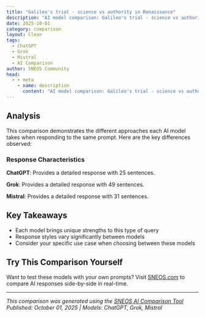 ```yaml
---
title: "Galileo's trial - science vs authority in Renaissance"
description: "AI model comparison: Galileo's trial - science vs authority in Renaissance..."
date: 2025-10-01
category: comparison
layout: Clean
tags:
  - ChatGPT
  - Grok
  - Mistral
  - AI Comparison
author: SNEOS Community
head:
  - - meta
    - name: description
      content: "AI model comparison: Galileo's trial - science vs authority in Renaissance..."
---
```


<ChatComparison
  title="Galileo's trial - science vs authority in Renaissance"
  prompt="Galileo's trial - science vs authority in Renaissance"
  :responses='{"ChatGPT": "Certainly! Here\u0027s an overview of Galileo\u0027s trial and the broader context of science versus authority during the Renaissance:\n\n---\n\n### Galileo\u0027s Trial: Science vs. Authority in the Renaissance\n\n**Context:**\nThe Renaissance was a period of renewed interest in knowledge, art, and science, spanning roughly the 14th to 17th centuries. It marked the transition from medieval to early modern Europe, with humanism and empirical investigation taking center stage. Amid this intellectual revival, new scientific ideas often challenged traditional authorities, especially the teachings of the Catholic Church, which held great influence over knowledge and belief systems.\n\n**Galileo Galilei (1564\u20131642):**\nGalileo was a seminal figure in Renaissance science\u2014a mathematician, physicist, and astronomer. He championed the Copernican heliocentric model, which posited that the Earth and other planets revolve around the Sun, in opposition to the long-held geocentric model (Earth-centered) endorsed by the Church and based on Ptolemy and Aristotelian cosmology.\n\n**The Conflict:**\n- **Heliocentrism:** Galileo\u0027s observations through his telescope (e.g., moons of Jupiter, phases of Venus) provided strong evidence supporting the Copernican system.\n- **Church Doctrine:** The Catholic Church taught that scriptures implied a geocentric universe. For example, the Bible was interpreted to indicate a stationary Earth.\n- **Inquisition:** In 1616, the Church formally declared heliocentrism heretical and instructed Galileo not to defend it.\n\n**The Trial (1633):**\n- Galileo published *Dialogue Concerning the Two Chief World Systems* (1632), which appeared to support heliocentrism.\n- The Roman Inquisition summoned Galileo to Rome to face charges of heresy.\n- Under threat of torture, Galileo recanted his views, was found \u0022vehemently suspect of heresy,\u0022 and placed under house arrest for the rest of his life.\n- He was forced to swear that the heliocentric theory was false.\n\n**Significance:**\n- **Science vs. Authority:** The trial is emblematic of the broader struggle between emerging scientific inquiry and established religious/political authority.\n- **Impact on Science:** It temporarily curtailed open scientific discussion in Catholic Europe but galvanized future scientific methodology focused on empirical evidence.\n- **Legacy:** Galileo is often seen as a martyr for science, symbolizing the conflict between dogma and reason.\n\n**Broader Renaissance Themes:**\n- The Renaissance emphasized observation, experimentation, and questioning of traditional knowledge.\n- Conflicts like Galileo\u0027s highlight the tension between new knowledge and entrenched power structures.\n- The eventual triumph of the scientific method laid groundwork for the Enlightenment and modern science.\n\n---\n\nIf you\u0027d like, I can provide a more detailed timeline, analysis, or discuss related figures like Copernicus and Kepler.", "Grok": "Galileo\u0027s trial is a pivotal event in the history of science, symbolizing the clash between emerging scientific thought and established authority during the Renaissance. It represents the tension between the quest for empirical truth and the power of religious and political institutions to control knowledge.\n\n### Context of the Renaissance and the Scientific Revolution\nThe Renaissance (14th\u201317th centuries) was a period of renewed interest in art, culture, and science, inspired by classical antiquity. It also saw the beginnings of the Scientific Revolution, during which thinkers like Nicolaus Copernicus, Johannes Kepler, and Galileo Galilei challenged long-held views about the universe. The predominant worldview at the time was based on the geocentric model (Earth at the center of the universe), supported by the Catholic Church and rooted in the works of ancient thinkers like Aristotle and Ptolemy.\n\nGalileo Galilei (1564\u20131642), an Italian mathematician, astronomer, and physicist, became a leading figure in advocating the heliocentric model (Sun at the center of the solar system) proposed by Copernicus. Using the newly invented telescope, Galileo made groundbreaking discoveries, including the moons of Jupiter and the phases of Venus, which provided empirical evidence supporting heliocentrism.\n\n### The Conflict: Science vs. Authority\nThe Catholic Church, a dominant force in Renaissance Europe, viewed the heliocentric theory as a direct challenge to its authority and interpretation of Scripture. The Bible, particularly passages like Joshua 10:12-13 (where the Sun is commanded to stand still), was often interpreted literally, implying that the Sun moved around the Earth. Galileo\u2019s support for Copernicanism was seen as heretical because it contradicted the Church\u2019s doctrine.\n\nIn 1616, the Church issued a decree through the Inquisition declaring heliocentrism \u201Cfoolish and absurd\u201D and contrary to Scripture. Copernicus\u2019s book *De Revolutionibus Orbium Coelestium* was placed on the Index of Forbidden Books, and Galileo was warned not to teach or defend the heliocentric theory.\n\n### Galileo\u2019s Trial (1633)\nDespite the warning, Galileo continued his work and published *Dialogue Concerning the Two Chief World Systems* in 1632. This book presented arguments for both the geocentric and heliocentric models, but it was clear that Galileo favored heliocentrism. The dialogue format was meant to appear neutral, but it subtly mocked the geocentric view and, by extension, the Church\u2019s position. The character Simplicio, who defended geocentrism, was perceived as a caricature of Pope Urban VIII, a former friend and supporter of Galileo.\n\nThis publication led to Galileo being summoned to Rome in 1633 to face trial by the Roman Inquisition. He was charged with heresy for promoting heliocentrism and disobeying the 1616 injunction. Under intense pressure\u2014and likely the threat of torture\u2014Galileo was forced to recant his beliefs. On June 22, 1633, he publicly declared that he abandoned the idea of a moving Earth and accepted the Church\u2019s doctrine. Legend has it that after his recantation, he muttered, \u201CEppur si muove\u201D (\u201CAnd yet it moves\u201D), though there is no historical evidence for this.\n\n### Outcome and Consequences\nGalileo was sentenced to house arrest for the remainder of his life. His *Dialogue* was banned, and his works were placed on the Index of Forbidden Books. Despite the Church\u2019s efforts to suppress heliocentrism, Galileo\u2019s ideas and the broader Scientific Revolution could not be stopped. Over time, evidence for the heliocentric model became undeniable, and the Church eventually lifted its ban on Copernican theory in the 19th century. In 1992, Pope John Paul II formally acknowledged that the Church had erred in condemning Galileo.\n\n### Science vs. Authority: Themes of the Trial\n1. **Reason vs. Dogma**: Galileo\u2019s trial epitomizes the conflict between empirical evidence and religious dogma. Galileo argued that science and religion could coexist, famously stating that the Bible teaches \u201Chow to go to heaven, not how the heavens go.\u201D However, the Church saw scientific inquiry as a threat to its theological authority.\n \n2. **Individual vs. Institution**: The trial highlighted the risk faced by individuals who challenged powerful institutions. Galileo\u2019s punishment was a warning to other scientists to conform to accepted doctrine, yet it also inspired future generations to question authority.\n\n3. **Shift in Knowledge**: The trial marked a turning point in the history of science. Though Galileo was silenced, his work laid the foundation for later scientists like Isaac Newton. It symbolized the gradual shift from medieval scholasticism to modern, evidence-based science.\n\n### Broader Implications in the Renaissance\nGalileo\u2019s trial was not an isolated event but part of a larger struggle during the Renaissance between emerging humanism and traditional authority. The Protestant Reformation, which began in 1517, had already challenged the Catholic Church\u2019s spiritual dominance, and the Scientific Revolution further eroded its control over intellectual life. The printing press, another Renaissance innovation, allowed ideas like heliocentrism to spread rapidly, undermining the Church\u2019s ability to suppress dissenting views.\n\n### Conclusion\nGalileo\u2019s trial represents a defining moment in the relationship between science and authority. While the Catholic Church temporarily succeeded in silencing Galileo, it could not halt the progress of scientific thought. The event became a symbol of the struggle for intellectual freedom and the eventual triumph of reason over dogma. In the Renaissance context, it reflected the broader cultural shift toward questioning established norms and embracing discovery\u2014an ethos that continues to shape modern science. Today, Galileo is celebrated as a martyr for science, and his trial serves as a reminder of the importance of protecting inquiry from authoritarian control.", "Mistral": "Galileo Galilei\u0027s trial in the 17th century is often seen as a pivotal moment in the history of science and its relationship with religious authority, particularly during the Renaissance period. Here are some key aspects of the trial and its implications for the science vs. authority debate:\n\n### Background\n- **Galileo Galilei**: An Italian astronomer, physicist, engineer, philosopher, and mathematician.\n- **Heliocentric Model**: Galileo supported the heliocentric model of the solar system, which posits that the Earth and other planets revolve around the Sun. This model was proposed by Nicolaus Copernicus and contradicted the geocentric model supported by the Catholic Church, which placed the Earth at the center of the universe.\n- **Publications**: Galileo\u0027s works, such as \u0022Sidereus Nuncius\u0022 (1610) and \u0022Dialogue Concerning the Two Chief World Systems\u0022 (1632), presented evidence supporting the heliocentric model.\n\n### The Trial\n- **1616**: Galileo was warned by the Catholic Church not to teach or defend the heliocentric model.\n- **1632**: Galileo published \u0022Dialogue Concerning the Two Chief World Systems,\u0022 which presented the heliocentric model in a favorable light.\n- **1633**: Galileo was summoned to Rome to stand trial before the Inquisition. He was accused of heresy for supporting the heliocentric model.\n- **Verdict**: Galileo was found \u0022vehemently suspect of heresy\u0022 and was forced to recant his views. He was sentenced to house arrest for the remainder of his life.\n\n### Implications\n1. **Science vs. Authority**: The trial highlighted the conflict between scientific inquiry and religious authority. The Church\u0027s insistence on the geocentric model was based on biblical interpretations and traditional teachings, while Galileo\u0027s support for the heliocentric model was based on empirical evidence and scientific reasoning.\n\n2. **Freedom of Thought**: The trial raised questions about the freedom of thought and expression. Galileo\u0027s punishment for advocating a scientific theory that contradicted religious doctrine underscored the tension between intellectual freedom and institutional control.\n\n3. **Scientific Revolution**: Galileo\u0027s work and trial are often seen as part of the broader Scientific Revolution, which challenged traditional authorities and paved the way for modern science. His use of the telescope and his observations of the heavens provided empirical support for the heliocentric model, contributing to the shift from a geocentric to a heliocentric understanding of the universe.\n\n4. **Religious Reform**: The trial also had implications for the Catholic Church itself. The Church\u0027s handling of Galileo\u0027s case has been criticized as a misstep, and it has been seen as a turning point in the Church\u0027s approach to science and intellectual inquiry.\n\n### Legacy\n- **Symbol of Resistance**: Galileo has become a symbol of resistance against dogmatic authority and a champion of scientific inquiry.\n- **Modern Science**: The trial is often cited as a key moment in the development of modern science, emphasizing the importance of empirical evidence and the scientific method.\n- **Church\u0027s Reevaluation**: In the 20th century, the Catholic Church reevaluated its stance on Galileo. In 1992, Pope John Paul II acknowledged the errors made by the Church in its treatment of Galileo, recognizing the importance of his scientific contributions.\n\nIn summary, Galileo\u0027s trial was a significant event in the history of science and its relationship with religious authority. It highlighted the tension between empirical evidence and traditional beliefs, and it has had lasting implications for the development of modern science and the freedom of intellectual inquiry."}' 
  published-date="11:21"
/>

## Analysis

This comparison demonstrates the different approaches each AI model takes when responding to the same prompt. Here are the key differences observed:

### Response Characteristics

**ChatGPT**: Provides a detailed response with 25 sentences. 

**Grok**: Provides a detailed response with 49 sentences. 

**Mistral**: Provides a detailed response with 31 sentences. 

## Key Takeaways

- Each model brings unique strengths to this type of query
- Response styles vary significantly between models
- Consider your specific use case when choosing between these models

## Try This Comparison Yourself

Want to test these models with your own prompts? Visit [SNEOS.com](https://sneos.com) to compare AI responses side-by-side in real-time.

---

*This comparison was generated using the [SNEOS AI Comparison Tool](https://sneos.com)*
*Published: October 01, 2025 | Models: ChatGPT, Grok, Mistral*
